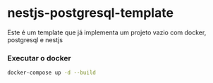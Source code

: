 # nestjs-postgresql-template
Este é um template que já implementa um projeto vazio com docker, postgresql e nestjs

### Executar o docker
```bash
docker-compose up -d --build
```
